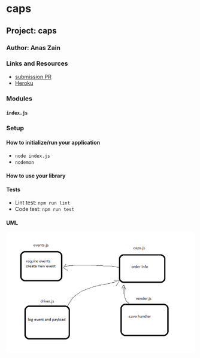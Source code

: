 # caps

## Project: caps

### Author: Anas Zain

### Links and Resources

- [submission PR]()
- [Heroku]()


### Modules
#### `index.js`

### Setup

#### How to initialize/run your application 

- `node index.js`
- `nodemon`

#### How to use your library 
#### Tests
- Lint test: `npm run lint`
- Code test: `npm run test`

#### UML

![UML Diagram](./assets/33.png)